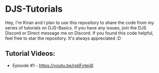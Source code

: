 # DJS-Tutorials

Hey, I'm Kiran and I plan to use this repository to share the code from my series of tutorials on DJS-Basics. If you have any issues, join the DJS Discord or Direct message me on Discord. If you found this code helpful, feel free to star the repository. It's always appreciated :D

## Tutorial Videos:
- Episode #1 - https://youtu.be/rpliFytej4I
